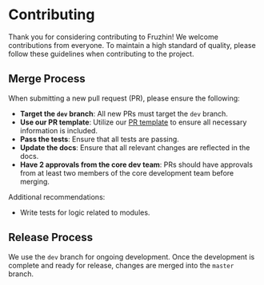 # Contributing

Thank you for considering contributing to Fruzhin! We welcome contributions from everyone. To maintain a high standard of quality, please follow these guidelines when contributing to the project.

## Merge Process

When submitting a new pull request (PR), please ensure the following:

- **Target the `dev` branch**: All new PRs must target the `dev` branch.
- **Use our PR template**: Utilize our [PR template](https://github.com/limechain/Fruzhin/tree/dev/.github/PULL_REQUEST_TEMPLATE.md) to ensure all necessary information is included.
- **Pass the tests**: Ensure that all tests are passing.
- **Update the docs**: Ensure that all relevant changes are reflected in the docs.
- **Have 2 approvals from the core dev team**: PRs should have approvals from at least two members of the core development team before merging.

Additional recommendations:
- Write tests for logic related to modules.

## Release Process

We use the `dev` branch for ongoing development. Once the development is complete and ready for release, changes are merged into the `master` branch.
